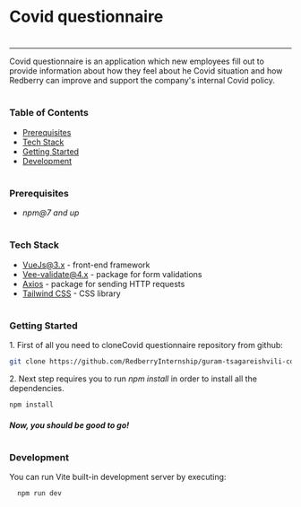 <div style="display:flex; align-items: center">
  <h1 style="position:relative; top: -6px" >Covid questionnaire</h1>
</div>

---
Covid questionnaire is an application which new employees fill out to provide information about how they feel about 
he Covid situation and how Redberry can improve and support the company's internal Covid policy.

#
### Table of Contents
* [Prerequisites](#prerequisites)
* [Tech Stack](#tech-stack)
* [Getting Started](#getting-started)
* [Development](#development)

#
### Prerequisites

* *npm@7 and up*
#
### Tech Stack

* [VueJs@3.x](https://vuejs.org/guide/introduction.html) - front-end framework
* [Vee-validate@4.x](https://vee-validate.logaretm.com/v4/) - package for form validations
* [Axios](https://axios-http.com/docs/intro) - package for sending HTTP requests
* [Tailwind CSS](https://tailwindcss.com) - CSS library

#
### Getting Started
1\. First of all you need to cloneCovid questionnaire repository from github:
```sh
git clone https://github.com/RedberryInternship/guram-tsagareishvili-covid-questionnaire
```

2\. Next step requires you to run *npm install* in order to install all the dependencies.
```sh
npm install
```

##### Now, you should be good to go!

#
### Development

You can run Vite built-in development server by executing:

```sh
  npm run dev
```
